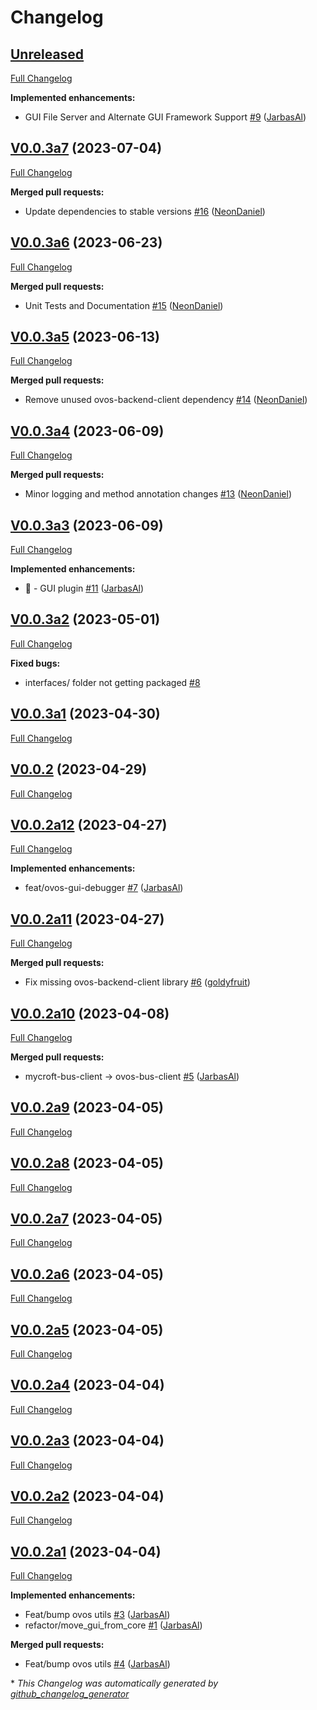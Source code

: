 # Changelog

## [Unreleased](https://github.com/OpenVoiceOS/ovos-gui/tree/HEAD)

[Full Changelog](https://github.com/OpenVoiceOS/ovos-gui/compare/V0.0.3a7...HEAD)

**Implemented enhancements:**

- GUI File Server and Alternate GUI Framework Support [\#9](https://github.com/OpenVoiceOS/ovos-gui/pull/9) ([JarbasAl](https://github.com/JarbasAl))

## [V0.0.3a7](https://github.com/OpenVoiceOS/ovos-gui/tree/V0.0.3a7) (2023-07-04)

[Full Changelog](https://github.com/OpenVoiceOS/ovos-gui/compare/V0.0.3a6...V0.0.3a7)

**Merged pull requests:**

- Update dependencies to stable versions [\#16](https://github.com/OpenVoiceOS/ovos-gui/pull/16) ([NeonDaniel](https://github.com/NeonDaniel))

## [V0.0.3a6](https://github.com/OpenVoiceOS/ovos-gui/tree/V0.0.3a6) (2023-06-23)

[Full Changelog](https://github.com/OpenVoiceOS/ovos-gui/compare/V0.0.3a5...V0.0.3a6)

**Merged pull requests:**

- Unit Tests and Documentation [\#15](https://github.com/OpenVoiceOS/ovos-gui/pull/15) ([NeonDaniel](https://github.com/NeonDaniel))

## [V0.0.3a5](https://github.com/OpenVoiceOS/ovos-gui/tree/V0.0.3a5) (2023-06-13)

[Full Changelog](https://github.com/OpenVoiceOS/ovos-gui/compare/V0.0.3a4...V0.0.3a5)

**Merged pull requests:**

- Remove unused ovos-backend-client dependency [\#14](https://github.com/OpenVoiceOS/ovos-gui/pull/14) ([NeonDaniel](https://github.com/NeonDaniel))

## [V0.0.3a4](https://github.com/OpenVoiceOS/ovos-gui/tree/V0.0.3a4) (2023-06-09)

[Full Changelog](https://github.com/OpenVoiceOS/ovos-gui/compare/V0.0.3a3...V0.0.3a4)

**Merged pull requests:**

- Minor logging and method annotation changes [\#13](https://github.com/OpenVoiceOS/ovos-gui/pull/13) ([NeonDaniel](https://github.com/NeonDaniel))

## [V0.0.3a3](https://github.com/OpenVoiceOS/ovos-gui/tree/V0.0.3a3) (2023-06-09)

[Full Changelog](https://github.com/OpenVoiceOS/ovos-gui/compare/V0.0.3a2...V0.0.3a3)

**Implemented enhancements:**

- :tada: - GUI plugin [\#11](https://github.com/OpenVoiceOS/ovos-gui/pull/11) ([JarbasAl](https://github.com/JarbasAl))

## [V0.0.3a2](https://github.com/OpenVoiceOS/ovos-gui/tree/V0.0.3a2) (2023-05-01)

[Full Changelog](https://github.com/OpenVoiceOS/ovos-gui/compare/V0.0.3a1...V0.0.3a2)

**Fixed bugs:**

- interfaces/ folder not getting packaged [\#8](https://github.com/OpenVoiceOS/ovos-gui/issues/8)

## [V0.0.3a1](https://github.com/OpenVoiceOS/ovos-gui/tree/V0.0.3a1) (2023-04-30)

[Full Changelog](https://github.com/OpenVoiceOS/ovos-gui/compare/V0.0.2...V0.0.3a1)

## [V0.0.2](https://github.com/OpenVoiceOS/ovos-gui/tree/V0.0.2) (2023-04-29)

[Full Changelog](https://github.com/OpenVoiceOS/ovos-gui/compare/V0.0.2a12...V0.0.2)

## [V0.0.2a12](https://github.com/OpenVoiceOS/ovos-gui/tree/V0.0.2a12) (2023-04-27)

[Full Changelog](https://github.com/OpenVoiceOS/ovos-gui/compare/V0.0.2a11...V0.0.2a12)

**Implemented enhancements:**

- feat/ovos-gui-debugger [\#7](https://github.com/OpenVoiceOS/ovos-gui/pull/7) ([JarbasAl](https://github.com/JarbasAl))

## [V0.0.2a11](https://github.com/OpenVoiceOS/ovos-gui/tree/V0.0.2a11) (2023-04-27)

[Full Changelog](https://github.com/OpenVoiceOS/ovos-gui/compare/V0.0.2a10...V0.0.2a11)

**Merged pull requests:**

- Fix missing ovos-backend-client library [\#6](https://github.com/OpenVoiceOS/ovos-gui/pull/6) ([goldyfruit](https://github.com/goldyfruit))

## [V0.0.2a10](https://github.com/OpenVoiceOS/ovos-gui/tree/V0.0.2a10) (2023-04-08)

[Full Changelog](https://github.com/OpenVoiceOS/ovos-gui/compare/V0.0.2a9...V0.0.2a10)

**Merged pull requests:**

- mycroft-bus-client -\> ovos-bus-client [\#5](https://github.com/OpenVoiceOS/ovos-gui/pull/5) ([JarbasAl](https://github.com/JarbasAl))

## [V0.0.2a9](https://github.com/OpenVoiceOS/ovos-gui/tree/V0.0.2a9) (2023-04-05)

[Full Changelog](https://github.com/OpenVoiceOS/ovos-gui/compare/V0.0.2a8...V0.0.2a9)

## [V0.0.2a8](https://github.com/OpenVoiceOS/ovos-gui/tree/V0.0.2a8) (2023-04-05)

[Full Changelog](https://github.com/OpenVoiceOS/ovos-gui/compare/V0.0.2a7...V0.0.2a8)

## [V0.0.2a7](https://github.com/OpenVoiceOS/ovos-gui/tree/V0.0.2a7) (2023-04-05)

[Full Changelog](https://github.com/OpenVoiceOS/ovos-gui/compare/V0.0.2a6...V0.0.2a7)

## [V0.0.2a6](https://github.com/OpenVoiceOS/ovos-gui/tree/V0.0.2a6) (2023-04-05)

[Full Changelog](https://github.com/OpenVoiceOS/ovos-gui/compare/V0.0.2a5...V0.0.2a6)

## [V0.0.2a5](https://github.com/OpenVoiceOS/ovos-gui/tree/V0.0.2a5) (2023-04-05)

[Full Changelog](https://github.com/OpenVoiceOS/ovos-gui/compare/V0.0.2a4...V0.0.2a5)

## [V0.0.2a4](https://github.com/OpenVoiceOS/ovos-gui/tree/V0.0.2a4) (2023-04-04)

[Full Changelog](https://github.com/OpenVoiceOS/ovos-gui/compare/V0.0.2a3...V0.0.2a4)

## [V0.0.2a3](https://github.com/OpenVoiceOS/ovos-gui/tree/V0.0.2a3) (2023-04-04)

[Full Changelog](https://github.com/OpenVoiceOS/ovos-gui/compare/V0.0.2a2...V0.0.2a3)

## [V0.0.2a2](https://github.com/OpenVoiceOS/ovos-gui/tree/V0.0.2a2) (2023-04-04)

[Full Changelog](https://github.com/OpenVoiceOS/ovos-gui/compare/V0.0.2a1...V0.0.2a2)

## [V0.0.2a1](https://github.com/OpenVoiceOS/ovos-gui/tree/V0.0.2a1) (2023-04-04)

[Full Changelog](https://github.com/OpenVoiceOS/ovos-gui/compare/df12af7ee5204fdf331a0694fc1dafa2a54e2a5a...V0.0.2a1)

**Implemented enhancements:**

- Feat/bump ovos utils [\#3](https://github.com/OpenVoiceOS/ovos-gui/pull/3) ([JarbasAl](https://github.com/JarbasAl))
- refactor/move\_gui\_from\_core [\#1](https://github.com/OpenVoiceOS/ovos-gui/pull/1) ([JarbasAl](https://github.com/JarbasAl))

**Merged pull requests:**

- Feat/bump ovos utils [\#4](https://github.com/OpenVoiceOS/ovos-gui/pull/4) ([JarbasAl](https://github.com/JarbasAl))



\* *This Changelog was automatically generated by [github_changelog_generator](https://github.com/github-changelog-generator/github-changelog-generator)*
